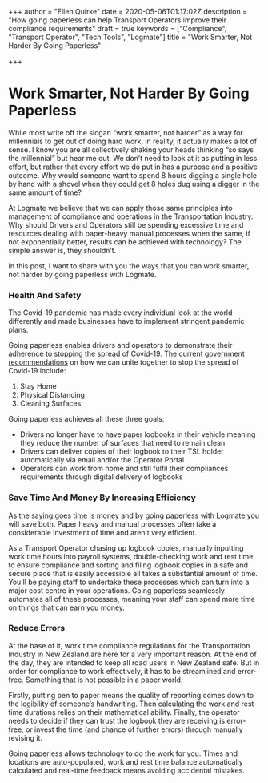 +++
author = "Ellen Quirke"
date = 2020-05-06T01:17:02Z
description = "How going paperless can help Transport Operators improve their compliance requirements"
draft = true
keywords = ["Compliance", "Transport Operator", "Tech Tools", "Logmate"]
title = "Work Smarter, Not Harder By Going Paperless"

+++
# Work Smarter, Not Harder By Going Paperless

While most write off the slogan “work smarter, not harder” as a way for millennials to get out of doing hard work, in reality, it actually makes a lot of sense. I know you are all collectively shaking your heads thinking “so says the millennial” but hear me out. We don’t need to look at it as putting in less effort, but rather that every effort we do put in has a purpose and a positive outcome. Why would someone want to spend 8 hours digging a single hole by hand with a shovel when they could get 8 holes dug using a digger in the same amount of time?

At Logmate we believe that we can apply those same principles into management of compliance and operations in the Transportation Industry. Why should Drivers and Operators still be spending excessive time and resources dealing with paper-heavy manual processes when the same, if not exponentially better, results can be achieved with technology? The simple answer is, they shouldn’t.

In this post, I want to share with you the ways that you can work smarter, not harder by going paperless with Logmate.

### Health And Safety

The Covid-19 pandemic has made every individual look at the world differently and made businesses have to implement stringent pandemic plans.

Going paperless enables drivers and operators to demonstrate their adherence to stopping the spread of Covid-19. The current [government recommendations](https://covid19.govt.nz/covid-19/how-were-uniting/) on how we can unite together to stop the spread of Covid-19 include:

1. Stay Home
2. Physical Distancing
3. Cleaning Surfaces

Going paperless achieves all these three goals:

* Drivers no longer have to have paper logbooks in their vehicle meaning they reduce the number of surfaces that need to remain clean
* Drivers can deliver copies of their logbook to their TSL holder automatically via email and/or the Operator Portal
* Operators can work from home and still fulfil their compliances requirements through digital delivery of logbooks

### Save Time And Money By Increasing Efficiency

As the saying goes time is money and by going paperless with Logmate you will save both. Paper heavy and manual processes often take a considerable investment of time and aren’t very efficient.

As a Transport Operator chasing up logbook copies, manually inputting work time hours into payroll systems, double-checking work and rest time to ensure compliance and sorting and filing logbook copies in a safe and secure place that is easily accessible all takes a substantial amount of time. You’ll be paying staff to undertake these processes which can turn into a major cost centre in your operations. Going paperless seamlessly automates all of these processes, meaning your staff can spend more time on things that can earn you money.

### Reduce Errors

At the base of it, work time compliance regulations for the Transportation Industry in New Zealand are here for a very important reason. At the end of the day, they are intended to keep all road users in New Zealand safe. But in order for compliance to work effectively, it has to be streamlined and error-free. Something that is not possible in a paper world.

  
Firstly, putting pen to paper means the quality of reporting comes down to the legibility of someone’s handwriting. Then calculating the work and rest time durations relies on their mathematical ability. Finally, the operator needs to decide if they can trust the logbook they are receiving is error-free, or invest the time (and chance of further errors) through manually revising it.

  
Going paperless allows technology to do the work for you. Times and locations are auto-populated, work and rest time balance automatically calculated and real-time feedback means avoiding accidental mistakes.